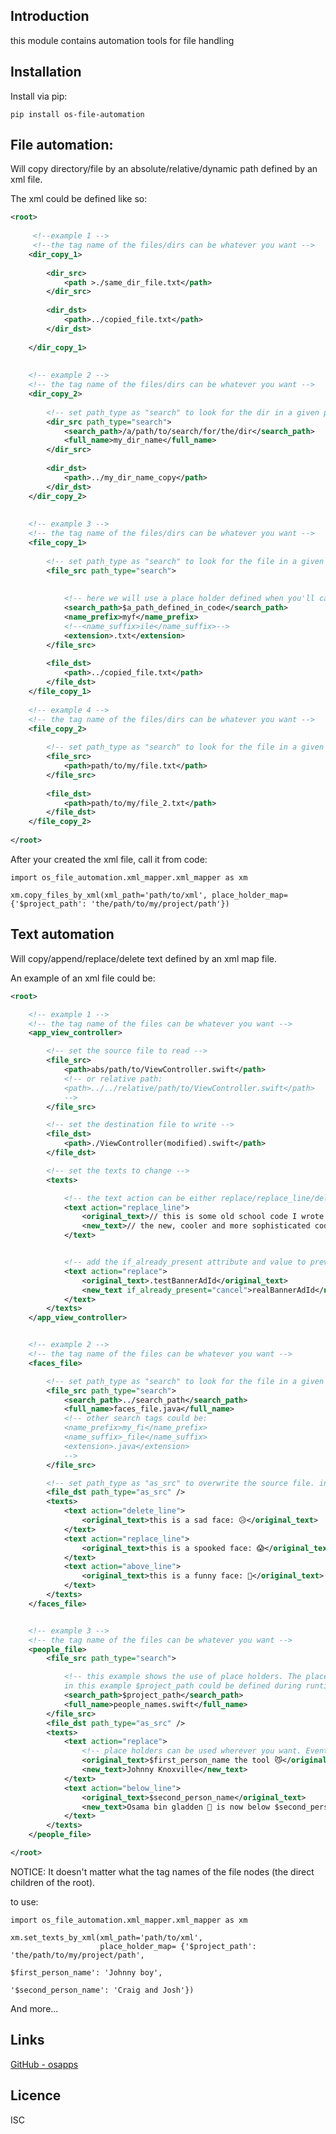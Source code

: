 Introduction
------------

this module contains automation tools for file handling

## Installation
Install via pip:

    pip install os-file-automation


## File automation:
   
Will copy directory/file by an absolute/relative/dynamic path defined by an xml file.

The xml could be defined like so:

```xml
<root>
    
     <!--example 1 -->
     <!--the tag name of the files/dirs can be whatever you want -->
    <dir_copy_1>
    
        <dir_src>
            <path >./same_dir_file.txt</path>
        </dir_src>
    
        <dir_dst>
            <path>../copied_file.txt</path>
        </dir_dst>
    
    </dir_copy_1>
    
    
    <!-- example 2 -->
    <!-- the tag name of the files/dirs can be whatever you want -->
    <dir_copy_2>
    
        <!-- set path_type as "search" to look for the dir in a given path -->
        <dir_src path_type="search">
            <search_path>/a/path/to/search/for/the/dir</search_path>
            <full_name>my_dir_name</full_name>
        </dir_src>
    
        <dir_dst>
            <path>../my_dir_name_copy</path>
        </dir_dst>
    </dir_copy_2>
    
    
    <!-- example 3 -->
    <!-- the tag name of the files/dirs can be whatever you want -->
    <file_copy_1>
    
        <!-- set path_type as "search" to look for the file in a given path -->
        <file_src path_type="search">
    
    
            <!-- here we will use a place holder defined when you'll call the function-->
            <search_path>$a_path_defined_in_code</search_path>
            <name_prefix>myf</name_prefix>
            <!--<name_suffix>ile</name_suffix>-->
            <extension>.txt</extension>
        </file_src>
    
        <file_dst>
            <path>../copied_file.txt</path>
        </file_dst>
    </file_copy_1>
    
    <!-- example 4 -->
    <!-- the tag name of the files/dirs can be whatever you want -->
    <file_copy_2>
    
        <!-- set path_type as "search" to look for the file in a given path -->
        <file_src>
            <path>path/to/my/file.txt</path>
        </file_src>
    
        <file_dst>
            <path>path/to/my/file_2.txt</path>
        </file_dst>
    </file_copy_2>
    
</root>
```

After your created the xml file, call it from code:
    
    import os_file_automation.xml_mapper.xml_mapper as xm
 
    xm.copy_files_by_xml(xml_path='path/to/xml', place_holder_map= {'$project_path': 'the/path/to/my/project/path'})
        

## Text automation

Will copy/append/replace/delete text defined by an xml map file.
     
An example of an xml file could be:
     
```xml
<root>

    <!-- example 1 -->
    <!-- the tag name of the files can be whatever you want -->
    <app_view_controller>

        <!-- set the source file to read -->
        <file_src>
            <path>abs/path/to/ViewController.swift</path>
            <!-- or relative path:
            <path>../../relative/path/to/ViewController.swift</path>
            -->
        </file_src>

        <!-- set the destination file to write -->
        <file_dst>
            <path>./ViewController(modified).swift</path>
        </file_dst>

        <!-- set the texts to change -->
        <texts>

            <!-- the text action can be either replace/replace_line/delete line/above_line/below_line -->
            <text action="replace_line">
                <original_text>// this is some old school code I wrote in my ViewController.swift file</original_text>
                <new_text>// the new, cooler and more sophisticated code 🤖</new_text>
            </text>


            <!-- add the if_already_present attribute and value to prevent duplications if the line already exists -->
            <text action="replace">
                <original_text>.testBannerAdId</original_text>
                <new_text if_already_present="cancel">realBannerAdId</new_text>
            </text>
        </texts>
    </app_view_controller>


    <!-- example 2 -->
    <!-- the tag name of the files can be whatever you want -->
    <faces_file>

        <!-- set path_type as "search" to look for the file in a given path -->
        <file_src path_type="search">
            <search_path>../search_path</search_path>
            <full_name>faces_file.java</full_name>
            <!-- other search tags could be:
            <name_prefix>my_fi</name_prefix>
            <name_suffix>_file</name_suffix>
            <extension>.java</extension>
            -->
        </file_src>

        <!-- set path_type as "as_src" to overwrite the source file. in this example, my_file.java -->
        <file_dst path_type="as_src" />
        <texts>
            <text action="delete_line">
                <original_text>this is a sad face: 😥</original_text>
            </text>
            <text action="replace_line">
                <original_text>this is a spooked face: 😱</original_text>
            </text>
            <text action="above_line">
                <original_text>this is a funny face: 👾</original_text>
            </text>
        </texts>
    </faces_file>


    <!-- example 3 -->
    <!-- the tag name of the files can be whatever you want -->
    <people_file>
        <file_src path_type="search">

            <!-- this example shows the use of place holders. The place holders values could be defined via code and replace the place holders in the xml, during runtime.
            in this example $project_path could be defined during runtime to be whatever path you want (even relative) -->
            <search_path>$project_path</search_path>
            <full_name>people_names.swift</full_name>
        </file_src>
        <file_dst path_type="as_src" />
        <texts>
            <text action="replace">
                <!-- place holders can be used wherever you want. Event in the text you look for! -->
                <original_text>$first_person_name the tool 😼</original_text>
                <new_text>Johnny Knoxville</new_text>
            </text>
            <text action="below_line">
                <original_text>$second_person_name</original_text>
                <new_text>Osama bin gladden 👳 is now below $second_person_name</new_text>
            </text>
        </texts>
    </people_file>

</root>
```
    
NOTICE: It doesn't matter what the tag names of the file nodes (the direct children of the root). 
    
to use:
    
    import os_file_automation.xml_mapper.xml_mapper as xm
 
    xm.set_texts_by_xml(xml_path='path/to/xml',
                        place_holder_map= {'$project_path': 'the/path/to/my/project/path',
                                                                      $first_person_name': 'Johnny boy',
                                                                     '$second_person_name': 'Craig and Josh'})
           

And more...


## Links
[GitHub - osapps](https://github.com/osfunapps)

## Licence
ISC